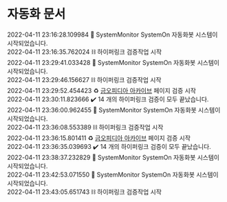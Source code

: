 # 자동화 문서

2022-04-11 23:16:28.109984 :rocket: SystemMonitor SystemOn 자동화봇 시스템이 시작되었습니다.  
2022-04-11 23:16:35.762024 :chains: 하이퍼링크 검증작업 시작  
2022-04-11 23:29:41.033428 :rocket: SystemMonitor SystemOn 자동화봇 시스템이 시작되었습니다.  
2022-04-11 23:29:46.156627 :chains: 하이퍼링크 검증작업 시작  
2022-04-11 23:29:52.454423 :recycle: [금오피디아 아카이브](https://github.com/Htmla69/Kumoh_In7) 페이지 검증 시작  
2022-04-11 23:30:11.823666 :heavy_check_mark: 14 개의 하이퍼링크 검증이 모두 끝났습니다.  
2022-04-11 23:36:00.962455 :rocket: SystemMonitor SystemOn 자동화봇 시스템이 시작되었습니다.  
2022-04-11 23:36:08.553389 :chains: 하이퍼링크 검증작업 시작  
2022-04-11 23:36:15.801411 :recycle: [금오피디아 아카이브](https://github.com/Htmla69/Kumoh_In7) 페이지 검증 시작  
2022-04-11 23:36:35.039693 :heavy_check_mark: 14 개의 하이퍼링크 검증이 모두 끝났습니다.  
2022-04-11 23:38:37.232829 :rocket: SystemMonitor SystemOn 자동화봇 시스템이 시작되었습니다.  
2022-04-11 23:42:53.071550 :rocket: SystemMonitor SystemOn 자동화봇 시스템이 시작되었습니다.  
2022-04-11 23:43:05.651743 :chains: 하이퍼링크 검증작업 시작  
